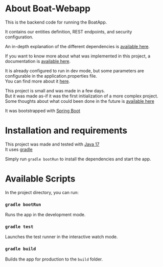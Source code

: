 # About Boat-Webapp

This is the backend code for running the BoatApp.

It contains our entities definition, REST endpoints, and security configuration.

An in-depth explanation of the different dependencies is [available here](./docs/dependencies.md).

If you want to know more about what was implemented in this project, a documentation is [available here](./docs/features.md).

It is already configured to run in dev mode, but some parameters are configurable in the application.properties file.\
You can find more about it [here](./docs/custom-configuration.md).

This project is small and was made in a few days.\
But it was made as-if it was the first initialization of a more complex project.\
Some thoughts about what could been done in the future is [available here](./docs/whats-next.md)

It was bootstrapped with [Spring Boot](https://spring.io/projects/spring-boot)

# Installation and requirements

This project was made and tested with [Java 17](https://www.oracle.com/java/technologies/javase/jdk17-archive-downloads.html)\
It uses [gradle](https://gradle.org/)

Simply run `gradle bootRun` to install the dependencies and start the app.

# Available Scripts

In the project directory, you can run:

### `gradle bootRun`

Runs the app in the development mode.

### `gradle test`

Launches the test runner in the interactive watch mode.

### `gradle build`

Builds the app for production to the `build` folder.
